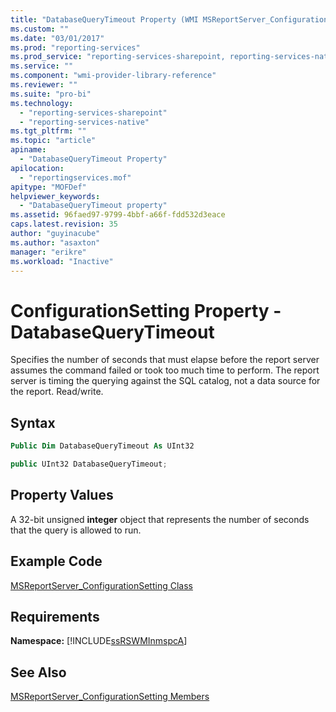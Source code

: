 ```yaml
---
title: "DatabaseQueryTimeout Property (WMI MSReportServer_ConfigurationSetting) | Microsoft Docs"
ms.custom: ""
ms.date: "03/01/2017"
ms.prod: "reporting-services"
ms.prod_service: "reporting-services-sharepoint, reporting-services-native"
ms.service: ""
ms.component: "wmi-provider-library-reference"
ms.reviewer: ""
ms.suite: "pro-bi"
ms.technology: 
  - "reporting-services-sharepoint"
  - "reporting-services-native"
ms.tgt_pltfrm: ""
ms.topic: "article"
apiname: 
  - "DatabaseQueryTimeout Property"
apilocation: 
  - "reportingservices.mof"
apitype: "MOFDef"
helpviewer_keywords: 
  - "DatabaseQueryTimeout property"
ms.assetid: 96faed97-9799-4bbf-a66f-fdd532d3eace
caps.latest.revision: 35
author: "guyinacube"
ms.author: "asaxton"
manager: "erikre"
ms.workload: "Inactive"
---
```

# ConfigurationSetting Property - DatabaseQueryTimeout
  Specifies the number of seconds that must elapse before the report server assumes the command failed or took too much time to perform. The report server is timing the querying against the SQL catalog, not a data source for the report. Read/write.  
  
## Syntax  
  
```vb  
Public Dim DatabaseQueryTimeout As UInt32  
```  
  
```csharp  
public UInt32 DatabaseQueryTimeout;  
```  
  
## Property Values  
 A 32-bit unsigned **integer** object that represents the number of seconds that the query is allowed to run.  
  
## Example Code  
 [MSReportServer_ConfigurationSetting Class](../../reporting-services/wmi-provider-library-reference/msreportserver-configurationsetting-class.md)  
  
## Requirements  
 **Namespace:** [!INCLUDE[ssRSWMInmspcA](../../includes/ssrswminmspca-md.md)]  
  
## See Also  
 [MSReportServer_ConfigurationSetting Members](../../reporting-services/wmi-provider-library-reference/msreportserver-configurationsetting-members.md)  
  
  
